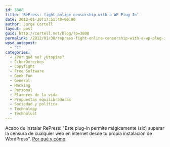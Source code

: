```yaml
---
id: 3808
title: 'RePress: fight online censorship with a WP Plug-In'
date: 2012-01-30T17:51:48+00:00
author: Jorge Cortell
layout: post
guid: http://cortell.net/blog/?p=3808
permalink: /2012/01/30/repress-fight-online-censorship-with-a-wp-plug-in/
wpsd_autopost:
  - "1"
categories:
  - ¿Por qué no? ¿Utopías?
  - CiberDerechos
  - Copyfight
  - Free Software
  - Geek Fun
  - General
  - Hacking
  - Personal
  - Placeres de la vida
  - Propuestas equilibradoras
  - Sociedad y polí­tica
  - Technology
  - Technolust
---
```

Acabo de instalar RePress: "Este plug-in permite mágicamente (sic) superar la censura de cualquier web en internet desde tu propia instalación de WordPress". <a title="https://all4xs.net/why/" href="https://all4xs.net/why/" target="_blank">Por qué y cómo</a>.